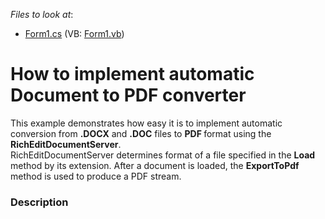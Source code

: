 <!-- default file list -->
*Files to look at*:

* [Form1.cs](./CS/DocumentServer_PrintToPDF/Form1.cs) (VB: [Form1.vb](./VB/DocumentServer_PrintToPDF/Form1.vb))
<!-- default file list end -->
# How to implement automatic Document to PDF converter


<p>This example demonstrates how easy it is to implement automatic conversion from <strong>.DOCX</strong> and <strong>.DOC</strong> files to <strong>PDF </strong>format using the <strong>RichEditDocumentServer</strong>. <br />
RichEditDocumentServer determines format of a file specified in the <strong>Load </strong>method by its extension.  After a document is loaded, the <strong>ExportToPdf </strong>method is used to produce a PDF stream.</p>


<h3>Description</h3>

<p> </p>

<br/>


